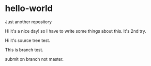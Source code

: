 # hello-world
Just another repository

Hi it's a nice day! so I have to write some things about this. It's 2nd try.

Hi it's source tree test.

This is branch test.

submit on branch not master.